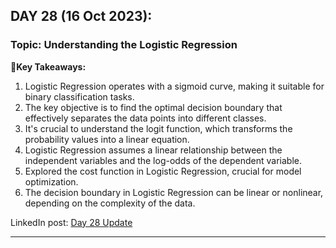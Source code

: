 
## **DAY 28 (16 Oct 2023):**
### Topic: Understanding the Logistic Regression

📌**Key Takeaways:**
1. Logistic Regression operates with a sigmoid curve, making it suitable for binary classification tasks.
2. The key objective is to find the optimal decision boundary that effectively separates the data points into different classes.
3. It's crucial to understand the logit function, which transforms the probability values into a linear equation.
4. Logistic Regression assumes a linear relationship between the independent variables and the log-odds of the dependent variable.
5. Explored the cost function in Logistic Regression, crucial for model optimization.
6. The decision boundary in Logistic Regression can be linear or nonlinear, depending on the complexity of the data.

LinkedIn post: [Day 28 Update](https://www.linkedin.com/posts/ravi6123_understanding-logistic-regression-handwritten-activity-7119760446659694592-rPQW?utm_source=share&utm_medium=member_desktop)

---